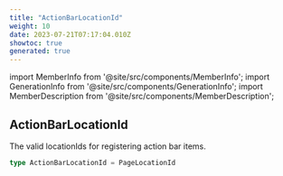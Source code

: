 ```yaml
---
title: "ActionBarLocationId"
weight: 10
date: 2023-07-21T07:17:04.010Z
showtoc: true
generated: true
---
```

<!-- This file was generated from the Vendure source. Do not modify. Instead, re-run the "docs:build" script -->
import MemberInfo from '@site/src/components/MemberInfo';
import GenerationInfo from '@site/src/components/GenerationInfo';
import MemberDescription from '@site/src/components/MemberDescription';


## ActionBarLocationId

<GenerationInfo sourceFile="packages/admin-ui/src/lib/core/src/common/component-registry-types.ts" sourceLine="103" packageName="@vendure/admin-ui" />

The valid locationIds for registering action bar items.

```ts title="Signature"
type ActionBarLocationId = PageLocationId
```
